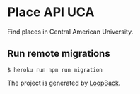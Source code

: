 # Place API UCA

Find places in Central American University.

## Run remote migrations

    $ heroku run npm run migration

The project is generated by [LoopBack](http://loopback.io).

